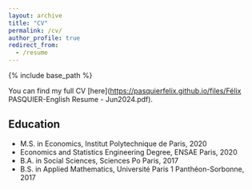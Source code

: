```yaml
---
layout: archive
title: "CV"
permalink: /cv/
author_profile: true
redirect_from:
  - /resume
---
```


{% include base_path %}

You can find my full CV [here](https://pasquierfelix.github.io/files/Félix PASQUIER-English Resume - Jun2024.pdf).

## Education
* M.S. in Economics, Institut Polytechnique de Paris, 2020
* Economics and Statistics Engineering Degree, ENSAE Paris, 2020
* B.A. in Social Sciences, Sciences Po Paris, 2017
* B.S. in Applied Mathematics, Université Paris 1 Panthéon-Sorbonne, 2017
